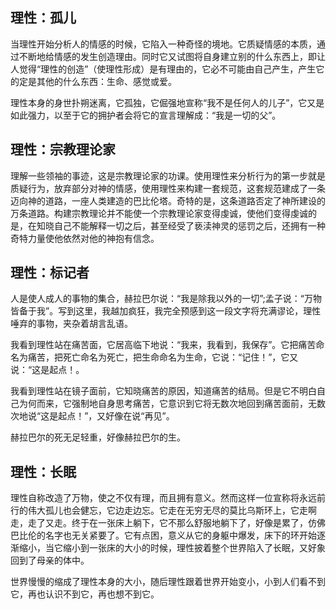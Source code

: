 ## 理性：孤儿

当理性开始分析人的情感的时候，它陷入一种奇怪的境地。它质疑情感的本质，通过不断地给情感的发生创造理由。同时它又试图将自身建立别的什么东西上，即让人觉得“理性的创造”（使理性形成）是有理由的，它必不可能由自己产生，产生它的定是其他的什么东西：生命、感觉或爱。

理性本身的身世扑朔迷离，它孤独，它倔强地宣称“我不是任何人的儿子”，它又是如此强力，以至于它的拥护者会将它的宣言理解成：“我是一切的父”。

## 理性：宗教理论家

理解一些领袖的事迹，这是宗教理论家的功课。使用理性来分析行为的第一步就是质疑行为，放弃部分对神的情感，使用理性来构建一套规范，这套规范建成了一条迈向神的道路，一座人类建造的巴比伦塔。奇特的是，这条道路否定了神所建设的万条道路。构建宗教理论并不能使一个宗教理论家变得虔诚，使他们变得虔诚的是，在知晓自己不能解释一切之后，甚至经受了亵渎神灵的惩罚之后，还拥有一种奇特力量使他依然对他的神抱有信念。

## 理性：标记者

人是使人成人的事物的集合，赫拉巴尔说：“我是除我以外的一切”;孟子说：“万物皆备于我”。写到这里，我越加疯狂，我完全预感到这一段文字将充满谬论，理性唾弃的事物，夹杂着胡言乱语。

我看到理性站在痛苦面，它居高临下地说：“我来，我看到，我保存”。它把痛苦命名为痛苦，把死亡命名为死亡，把生命命名为生命，它说：“记住！”，它又说：“这是起点！。

我看到理性站在镜子面前，它知晓痛苦的原因，知道痛苦的结局。但是它不明白自己为何而来，它强制地自身思考痛苦，它意识到它将无数次地回到痛苦面前，无数次地说“这是起点！”，又好像在说“再见”。

赫拉巴尔的死无足轻重，好像赫拉巴尔的生。

## 理性：长眠

理性自称改造了万物，使之不仅有理，而且拥有意义。然而这样一位宣称将永远前行的伟大孤儿也会健忘，它边走边忘。它走在无穷无尽的莫比乌斯环上，它走啊走，走了又走。终于在一张床上躺下，它不那么舒服地躺下了，好像是累了，仿佛巴比伦的名字也无关紧要了。它有点困，意义从它的身躯中爆发，床下的环开始逐渐缩小，当它缩小到一张床的大小的时候，理性披着整个世界陷入了长眠，又好象回到了母亲的体中。

世界慢慢的缩成了理性本身的大小，随后理性跟着世界开始变小，小到人们看不到它，再也认识不到它，再也想不到它。

